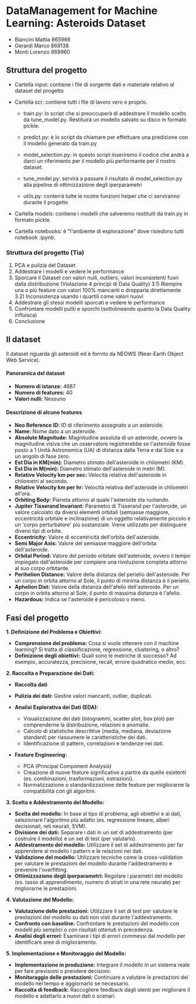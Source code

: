 # DataManagement for Machine Learning: Asteroids Dataset

- Biancini Mattia 865966
- Gerardi Marco 869138
- Monti Lorenzo 869960

## Struttura del progetto 

* Cartella input: contiene i file di sorgente dati e materiale relativo al dataset del progetto
  
* Cartella scr: contiene tutti i file di lavoro vero e proprio.
  * train.py: lo script che si preoccuperà di addestrare il modello scelto da tune_model.py. Restituirà un modello salvato su disco in formato pickle.
  
  * predict.py: è lo script da chiamare per effettuare una predizione con il modello generato da train.py
  
  * model_selection.py: in questo script inseriremo il codice che andrà a darci un riferimento per il modello più performante per il nostro dataset.
  
  * tune_model.py: servirà a passare il risultato di model_selection.py alla pipeline di ottimizzazione degli iperparametri
  
  * utils.py: conterrà tutte le nostre funzioni helper che ci serviranno durante il progetto

* Cartella models: contiene i modelli che salveremo restituiti da train.py in formato pickle.
  
* Cartella notebooks: è "l'ambiente di esplorazione" dove risiedono tutti notebook .ipynb.

### Struttura del progetto (Tia)
1) PCA e pulizia del Dataset
2) Addestrare i modelli e vedere le performance
3) Sporcare il Dataset con valori nulli, outliers, valori inconsistenti fuori dalla distribuzione (Violazione 4 principi di Data Quality)
  3.1) Riempire una o più feature con valori 100% mancanti o dropparla direttamente
  3.2) Inconsistenza usando i quartili come valori nuovi
4) Addestrare gli stessi modelli sporcati e vedere le performance
5) Confrontare modelli puliti e sporchi (sottolineando quanto la Data Quality influisca)
6) Conclusione


## Il dataset

Il dataset riguarda gli asteroidi ed è fornito da NEOWS (Near-Earth Object Web Service).

#### Panoramica del dataset

- **Numero di istanze:** 4687
- **Numero di features:** 40
- **Valori nulli:** Nessuno

#### Descrizione di alcune features

- **Neo Reference ID:** ID di riferimento assegnato a un asteroide.
- **Name:** Nome dato a un asteroide.
- **Absolute Magnitude:** Magnitudine assoluta di un asteroide, ovvero la magnitudine visiva che un osservatore registrerebbe se l'asteroide fosse posto a 1 Unità Astronomica (UA) di distanza dalla Terra e dal Sole e a un angolo di fase zero.
- **Est Dia in KM(min):** Diametro stimato dell'asteroide in chilometri (KM).
- **Est Dia in M(min):** Diametro stimato dell'asteroide in metri (M).
- **Relative Velocity km per sec:** Velocità relativa dell'asteroide in chilometri al secondo.
- **Relative Velocity km per hr:** Velocità relativa dell'asteroide in chilometri all'ora.
- **Orbiting Body:** Pianeta attorno al quale l'asteroide sta ruotando.
- **Jupiter Tisserand Invariant:** Parametro di Tisserand per l'asteroide, un valore calcolato da diversi elementi orbitali (semiasse maggiore, eccentricità orbitale e inclinazione) di un oggetto relativamente piccolo e un 'corpo perturbatore' più sostanziale. Viene utilizzato per distinguere diversi tipi di orbite.
- **Eccentricity:** Valore di eccentricità dell'orbita dell'asteroide.
- **Semi Major Axis:** Valore del semiasse maggiore dell'orbita dell'asteroide.
- **Orbital Period:** Valore del periodo orbitale dell'asteroide, ovvero il tempo impiegato dall'asteroide per compiere una rivoluzione completa attorno al suo corpo orbitante.
- **Perihelion Distance:** Valore della distanza del perielio dell'asteroide. Per un corpo in orbita attorno al Sole, il punto di minima distanza è il perielio.
- **Aphelion Dist:** Valore della distanza dell'afelio dell'asteroide. Per un corpo in orbita attorno al Sole, il punto di massima distanza è l'afelio.
- **Hazardous:** Indica se l'asteroide è pericoloso o meno.

## Fasi del progetto 


**1. Definizione del Problema e Obiettivi:**

*   **Comprensione del problema:** Cosa si vuole ottenere con il machine learning? Si tratta di classificazione, regressione, clustering, o altro?
*   **Definizione degli obiettivi:** Quali sono le metriche di successo? Ad esempio, accuratezza, precisione, recall, errore quadratico medio, ecc.

**2. Raccolta e Preparazione dei Dati:**

*   **Raccolta dati** 
  
*   **Pulizia dei dati:** Gestire valori mancanti, outlier, duplicati.
*   **Analisi Esplorativa dei Dati (EDA):**
    *   Visualizzazione dei dati (istogrammi, scatter plot, box plot) per comprenderne la distribuzione, relazioni e anomalie.
    *   Calcolo di statistiche descrittive (media, mediana, deviazione standard) per riassumere le caratteristiche dei dati.
    *   Identificazione di pattern, correlazioni e tendenze nei dati.
*   **Feature Engineering:**
    *   PCA (Principal Component Analysis)
    *   Creazione di nuove feature significative a partire da quelle esistenti (es. combinazioni, trasformazioni, estrazioni).
    *   Normalizzazione o standardizzazione delle feature per migliorarne la compatibilità con gli algoritmi.

**3. Scelta e Addestramento del Modello:**

*   **Scelta del modello:** In base al tipo di problema, agli obiettivi e ai dati, selezionare l'algoritmo più adatto (es. regressione lineare, alberi decisionali, reti neurali, SVM).
*   **Divisione dei dati:** Separare i dati in un set di addestramento (per costruire il modello) e un set di test (per valutarlo).
*   **Addestramento del modello:** Utilizzare il set di addestramento per far apprendere al modello i pattern e le relazioni nei dati.
*   **Validazione del modello:** Utilizzare tecniche come la cross-validation per valutare le prestazioni del modello durante l'addestramento e prevenire l'overfitting.
*   **Ottimizzazione degli iperparametri:** Regolare i parametri del modello (es. tasso di apprendimento, numero di strati in una rete neurale) per migliorarne le prestazioni.

**4. Valutazione del Modello:**

*   **Valutazione delle prestazioni:** Utilizzare il set di test per valutare le prestazioni del modello su dati non visti durante l'addestramento.
*   **Confronto con baseline:** Confrontare le prestazioni del modello con modelli più semplici o con risultati ottenuti in precedenza.
*   **Analisi degli errori:** Esaminare i tipi di errori commessi dal modello per identificare aree di miglioramento.

**5. Implementazione e Monitoraggio del Modello:**

*   **Implementazione in produzione:** Integrare il modello in un sistema reale per fare previsioni o prendere decisioni.
*   **Monitoraggio delle prestazioni:** Continuare a valutare le prestazioni del modello nel tempo e aggiornarlo se necessario.
*   **Raccolta di feedback:** Raccogliere feedback dagli utenti per migliorare il modello e adattarlo a nuovi dati o scenari.

